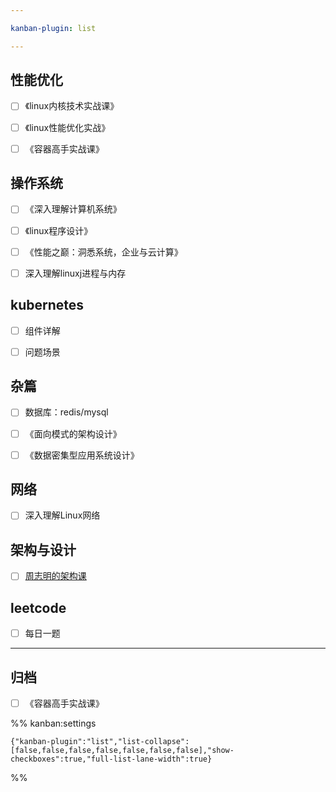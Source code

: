 ```yaml
---

kanban-plugin: list

---
```


## 性能优化

- [ ] 《linux内核技术实战课》
- [ ] 《linux性能优化实战》
- [ ] 《容器高手实战课》


## 操作系统

- [ ] 《深入理解计算机系统》
- [ ] 《linux程序设计》
- [ ] 《性能之巅：洞悉系统，企业与云计算》
- [ ] 深入理解linuxj进程与内存


## kubernetes

- [ ] 组件详解
- [ ] 问题场景


## 杂篇

- [ ] 数据库：redis/mysql
- [ ] 《面向模式的架构设计》
- [ ] 《数据密集型应用系统设计》


## 网络

- [ ] 深入理解Linux网络


## 架构与设计

- [ ] [周志明的架构课](https://learn.lianglianglee.com/%E4%B8%93%E6%A0%8F/%E5%91%A8%E5%BF%97%E6%98%8E%E7%9A%84%E6%9E%B6%E6%9E%84%E8%AF%BE)


## leetcode

- [ ] 每日一题


***

## 归档

- [ ] 《容器高手实战课》

%% kanban:settings
```
{"kanban-plugin":"list","list-collapse":[false,false,false,false,false,false,false],"show-checkboxes":true,"full-list-lane-width":true}
```
%%